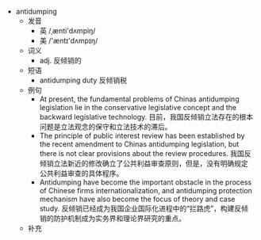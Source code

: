 - antidumping
  - 发音
    - 英 /ˌænti'dʌmpiŋ/
    - 美 /'æntɪ'dʌmpɪŋ/
  - 词义
    - adj. 反倾销的
  - 短语
    - antidumping duty 反倾销税
  - 例句
    - At present, the fundamental problems of Chinas antidumping legislation lie in the conservative legislative concept and the backward legislative technology. 目前，我国反倾销立法存在的根本问题是立法观念的保守和立法技术的滞后。
    - The principle of public interest review has been established by the recent amendment to Chinas antidumping legislation, but there is not clear provisions about the review procedures. 我国反倾销立法新近的修改确立了公共利益审查原则，但是，没有明确规定公共利益审查的具体程序。
    - Antidumping have become the important obstacle in the process of Chinese firms internationalization, and antidumping protection mechanism have also become the focus of theory and case study. 反倾销已经成为我国企业国际化进程中的“拦路虎”，构建反倾销的防护机制成为实务界和理论界研究的重点。
  - 补充
